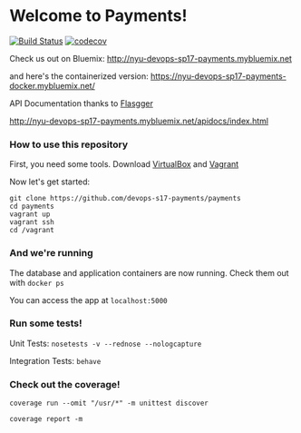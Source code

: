 # Welcome to Payments!

[![Build Status](https://travis-ci.org/devops-s17-payments/payments.svg?branch=master)](https://travis-ci.org/devops-s17-payments/payments)
[![codecov](https://codecov.io/gh/devops-s17-payments/payments/branch/master/graph/badge.svg)](https://codecov.io/gh/devops-s17-payments/payments)


Check us out on Bluemix: http://nyu-devops-sp17-payments.mybluemix.net

and here's the containerized version: https://nyu-devops-sp17-payments-docker.mybluemix.net/

API Documentation thanks to [Flasgger](https://github.com/rochacbruno/flasgger "Flasgger")

http://nyu-devops-sp17-payments.mybluemix.net/apidocs/index.html


### How to use this repository ###

First, you need some tools. Download [VirtualBox](https://www.virtualbox.org/ "VirtualBox") and [Vagrant](https://www.vagrantup.com/ "Vagrant")

Now let's get started:

```
git clone https://github.com/devops-s17-payments/payments
cd payments
vagrant up
vagrant ssh
cd /vagrant
```

### And we're running ###

The database and application containers are now running. Check them out with `docker ps`

You can access the app at `localhost:5000`


### Run some tests! ###

Unit Tests: `nosetests -v --rednose --nologcapture`

Integration Tests: `behave`

### Check out the coverage! ###

`coverage run --omit "/usr/*" -m unittest discover`

`coverage report -m`

